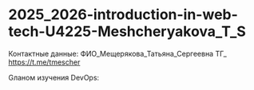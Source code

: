# 2025_2026-introduction-in-web-tech-U4225-Meshcheryakova_T_S

Контактные данные:
ФИО_Мещерякова_Татьяна_Сергеевна 
ТГ_ https://t.me/tmescher

Gланом изучения DevOps:
